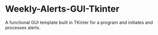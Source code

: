 # Weekly-Alerts-GUI-Tkinter
 A functional GUI template built in TKinter for a program and initiates and processes alerts.
